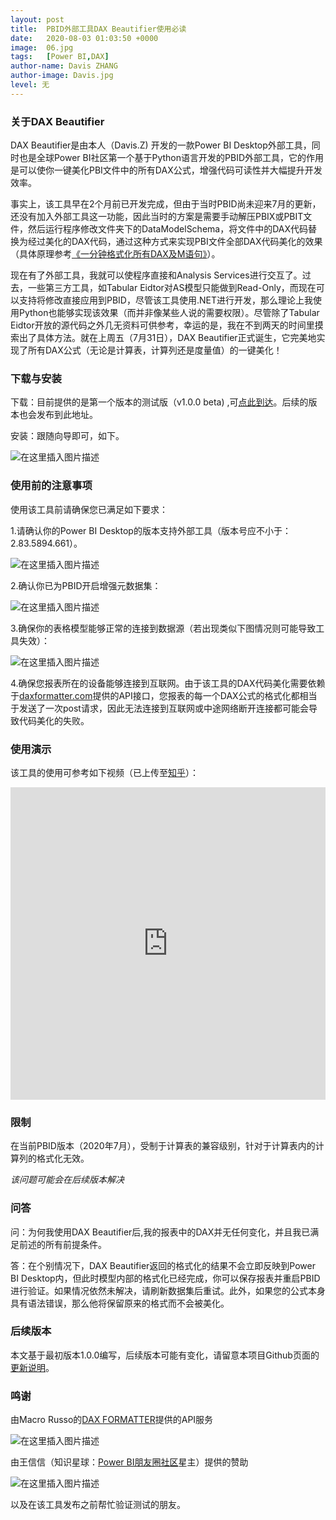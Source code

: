 ```yaml
---
layout: post
title:  PBID外部工具DAX Beautifier使用必读
date:   2020-08-03 01:03:50 +0000
image:  06.jpg
tags:   [Power BI,DAX]
author-name: Davis ZHANG
author-image: Davis.jpg
level: 无
---
```


### 关于DAX Beautifier

DAX Beautifier是由本人（Davis.Z) 开发的一款Power BI Desktop外部工具，同时也是全球Power BI社区第一个基于Python语言开发的PBID外部工具，它的作用是可以使你一键美化PBI文件中的所有DAX公式，增强代码可读性并大幅提升开发效率。

事实上，该工具早在2个月前已开发完成，但由于当时PBID尚未迎来7月的更新，还没有加入外部工具这一功能，因此当时的方案是需要手动解压PBIX或PBIT文件，然后运行程序修改文件夹下的DataModelSchema，将文件中的DAX代码替换为经过美化的DAX代码，通过这种方式来实现PBI文件全部DAX代码美化的效果（具体原理参考[《一分钟格式化所有DAX及M语句》](https://d-bi.gitee.io/dax-m-formatter-tool/)）。

现在有了外部工具，我就可以使程序直接和Analysis Services进行交互了。过去，一些第三方工具，如Tabular Eidtor对AS模型只能做到Read-Only，而现在可以支持将修改直接应用到PBID，尽管该工具使用.NET进行开发，那么理论上我使用Python也能够实现该效果（而并非像某些人说的需要权限）。尽管除了Tabular Eidtor开放的源代码之外几无资料可供参考，幸运的是，我在不到两天的时间里摸索出了具体方法。就在上周五（7月31日），DAX Beautifier正式诞生，它完美地实现了所有DAX公式（无论是计算表，计算列还是度量值）的一键美化！

### 下载与安装

下载：目前提供的是第一个版本的测试版（v1.0.0 beta) ,可[点此到达](https://github.com/DavisZHANG-BlogOnly/dax-beautifier)。后续的版本也会发布到此地址。

安装：跟随向导即可，如下。

![在这里插入图片描述](https://img-blog.csdnimg.cn/20200803110303755.png?x-oss-process=image/watermark,type_ZmFuZ3poZW5naGVpdGk,shadow_10,text_RC1CSSB8IERhdmlzIG9uIEJJ,size_16,color_FFFFFF,t_70)



### 使用前的注意事项

使用该工具前请确保您已满足如下要求：

1.请确认你的Power BI Desktop的版本支持外部工具（版本号应不小于：2.83.5894.661）。

![在这里插入图片描述](https://img-blog.csdnimg.cn/20200803110918521.png?x-oss-process=image/watermark,type_ZmFuZ3poZW5naGVpdGk,shadow_10,text_RC1CSSB8IERhdmlzIG9uIEJJ,size_16,color_FFFFFF,t_70)

2.确认你已为PBID开启增强元数据集：

![在这里插入图片描述](https://img-blog.csdnimg.cn/20200803111024197.png?x-oss-process=image/watermark,type_ZmFuZ3poZW5naGVpdGk,shadow_10,text_RC1CSSB8IERhdmlzIG9uIEJJ,size_16,color_FFFFFF,t_70)

3.确保你的表格模型能够正常的连接到数据源（若出现类似下图情况则可能导致工具失效）：

![在这里插入图片描述](https://img-blog.csdnimg.cn/20200803111231330.png?x-oss-process=image/watermark,type_ZmFuZ3poZW5naGVpdGk,shadow_10,text_RC1CSSB8IERhdmlzIG9uIEJJ,size_16,color_FFFFFF,t_70)

4.确保您报表所在的设备能够连接到互联网。由于该工具的DAX代码美化需要依赖于[daxformatter.com](https://www.daxformatter.com/)提供的API接口，您报表的每一个DAX公式的格式化都相当于发送了一次post请求，因此无法连接到互联网或中途网络断开连接都可能会导致代码美化的失败。


### 使用演示

该工具的使用可参考如下视频（已上传至[知乎](https://www.zhihu.com/zvideo/1273579251229470720)）：

<iframe width="100%" height=500 allow="autoplay" src="https://player.youku.com/embed/XNDc3OTkyODE3Mg==?client_id=644f9cfcb7c5a867&amp;password=&amp;autoplay=false#cloud.youku.com" name="iframeId" id="iframeId" frameborder="0" allowfullscreen="true" scrolling="no"></iframe>

### 限制

在当前PBID版本（2020年7月），受制于计算表的兼容级别，针对于计算表内的计算列的格式化无效。

*该问题可能会在后续版本解决*

### 问答

问：为何我使用DAX Beautifier后,我的报表中的DAX并无任何变化，并且我已满足前述的所有前提条件。

答：在个别情况下，DAX Beautifier返回的格式化的结果不会立即反映到Power BI Desktop内，但此时模型内部的格式化已经完成，你可以保存报表并重启PBID进行验证。如果情况依然未解决，请刷新数据集后重试。此外，如果您的公式本身具有语法错误，那么他将保留原来的格式而不会被美化。

### 后续版本

本文基于最初版本1.0.0编写，后续版本可能有变化，请留意本项目Github页面的[更新说明](https://github.com/DavisZHANG-BlogOnly/dax-beautifier#updated)。

### 鸣谢

由Macro Russo的[DAX FORMATTER](https://www.daxformatter.com/)提供的API服务

![在这里插入图片描述](https://img-blog.csdnimg.cn/20200803114654732.png)

由王信信（知识星球：[Power BI朋友圈社区](http://powerbiquan.com/)星主）提供的赞助

![在这里插入图片描述](https://img-blog.csdnimg.cn/20200803114617795.jpg)

以及在该工具发布之前帮忙验证测试的朋友。




